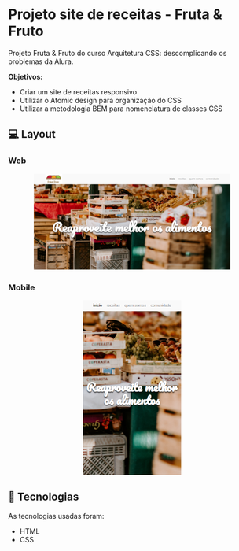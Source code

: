 # Projeto site de receitas - Fruta & Fruto
Projeto Fruta &amp; Fruto do curso Arquitetura CSS: descomplicando os problemas da Alura. 

<p><strong>Objetivos:</strong> 

- Criar um site de receitas responsivo
- Utilizar o Atomic design para organização do CSS
- Utilizar a metodologia BEM para nomenclatura de classes CSS


## 💻 Layout  

### Web

<p align="center">
  <img alt="Projeto Fruta & Fruto" title="Fruta & Frutom" src="/assets/img/telas/tela-web.PNG" width="400px">
</p>

### Mobile

<p align="center">
  <img alt="Projeto Fruta & Fruto" title="Fruta & Fruto" src="/assets/img/telas/tela-mobile.PNG" width="200px">
</p>

 ## 🔧 Tecnologias 

As tecnologias usadas foram: 
* HTML
* CSS
